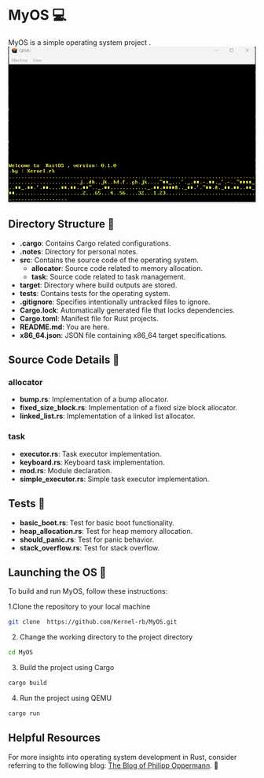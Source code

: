 # MyOS 💻

MyOS is a simple operating system project .
![alt text](.img/image.png)

## Directory Structure 📂

- **.cargo**: Contains Cargo related configurations.
- **.notes**: Directory for personal notes.
- **src**: Contains the source code of the operating system.
  - **allocator**: Source code related to memory allocation.
  - **task**: Source code related to task management.
- **target**: Directory where build outputs are stored.
- **tests**: Contains tests for the operating system.
- **.gitignore**: Specifies intentionally untracked files to ignore.
- **Cargo.lock**: Automatically generated file that locks dependencies.
- **Cargo.toml**: Manifest file for Rust projects.
- **README.md**: You are here.
- **x86_64.json**: JSON file containing x86_64 target specifications.

## Source Code Details 📝

### allocator
- **bump.rs**: Implementation of a bump allocator.
- **fixed_size_block.rs**: Implementation of a fixed size block allocator.
- **linked_list.rs**: Implementation of a linked list allocator.

### task
- **executor.rs**: Task executor implementation.
- **keyboard.rs**: Keyboard task implementation.
- **mod.rs**: Module declaration.
- **simple_executor.rs**: Simple task executor implementation.

## Tests 🧪
- **basic_boot.rs**: Test for basic boot functionality.
- **heap_allocation.rs**: Test for heap memory allocation.
- **should_panic.rs**: Test for panic behavior.
- **stack_overflow.rs**: Test for stack overflow.

## Launching the OS 🚀

To build and run MyOS, follow these instructions:

1.Clone the repository to your local machine 
```bash
git clone  https://github.com/Kernel-rb/MyOS.git
```

2. Change the working directory to the project directory
```bash
cd MyOS
```

3. Build the project using Cargo
```bash
cargo build
```

4. Run the project using QEMU
```bash
cargo run
```

## Helpful Resources

For more insights into operating system development in Rust, consider referring to the following blog: [The Blog of Philipp Oppermann](https://os.phil-opp.com/). 📖

